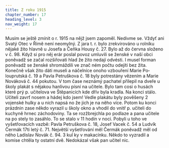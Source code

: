 ```yaml
---
title: Z roku 1915
chapter_number: 17
heading_level: 3
nav_weight: 17
---
```




Musím se ještě zmínit o r. 1915 na nějž jsem zapoměl. Nedivme se. Vždyť ani Svatý Otec v Římě
není neomylný.
Z jara t. r. bylo zrekvirováno u rolníku nějaké žito hlavně u Josefa a Čeňka Housy č. 27. Bylo až do
června složeno v č. 98. Když si pro něj erár poslal povoz umluvili se ženské v naší obci poněvadž se
začal rozšiřovati hlad že žito nedají odvésti. I musel forman poněvadž se ženské shromáždili ve znač­
ném počtu odejíti bez žita. Konečně však žito dáti museli a náčelníce onoho vzbouření Marie Po­
louprutská č. 19 a Pavla Petruškova č. 18 byly potrestány vězením a Marie Nováková č. 44 pokutou.
V tom čase neznámý pachatel přilepil na dveře u školy plakát s nějakou hanlivou písní na učitele.
Bylo tam cosi o husách které prý p. učitelova ve Štěpanicích kde dřív byla kradla. Na konci stálo.
Učiteli zavrť nosem a hádej kdo jsem! Vedle plakátu byly pověšeny 2 vojenské hulky a u nich napsá­
no že jich je na něho více. Potom ku konci prázdnin zase někdo vyrazil u školy okno a vhodil do­
vnitř p. učiteli do kuchyně hrnec záchodoviny. Ta se rozžbrejchla po podlaze a pana učitele na po­
stely to zasáhlo. To se stalo v 11 hodin v noci.
Pobyli u toho ve vyšetřovacích vazbě: Pavla Petruškova č. 18, Josef Vacek č. 54 a Ludvík Čermák
17ti letý č. 71. Největší vyšetřování měl Čermák poněvadž měl od něho Ladislav Novák č. 94. 3 kul­
ky v makacínku. Někdo to vyzradil a komise chtěla ty ostatní dvě. Nedokázal však pan učitel nic.
